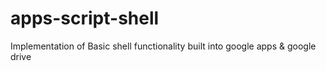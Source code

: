 # apps-script-shell
Implementation of Basic shell functionality built into google apps &amp; google drive
